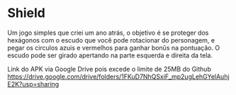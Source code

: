 # Shield

Um jogo simples que criei um ano atrás, o objetivo é se proteger dos hexágonos com o escudo que você pode rotacionar do personagem, e pegar os circulos azuis e vermelhos para ganhar bonûs na pontuação. O escudo pode ser girado apertando na parte esquerda e direita da tela.

Link do APK via Google Drive pois excede o limite de 25MB do Github
https://drive.google.com/drive/folders/1FKuD7NhQSxiF_mp2ugLehGYelAuhjE2K?usp=sharing
